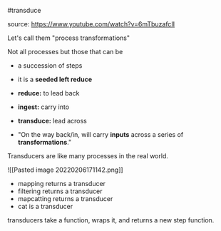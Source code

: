 #transduce 

source: https://www.youtube.com/watch?v=6mTbuzafcII

Let's call them "process transformations"

Not all processes but those that can be
- a succession of steps
- it is a **seeded left reduce**

- **reduce:** to lead back
- **ingest:** carry into
- **transduce:** lead across
- "On the way back/in, will carry **inputs** across a series of **transformations**."

Transducers are like many processes in the real world.

![[Pasted image 20220206171142.png]]

- mapping returns a transducer
- filtering returns a transducer
- mapcatting returns a transducer
- cat is a transducer

transducers take a function, wraps it, and returns a new step function.

